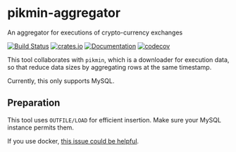 # pikmin-aggregator

An aggregator for executions of crypto-currency exchanges

[![Build Status](https://travis-ci.org/esplo/pikmin-aggregator.svg?branch=master)](https://travis-ci.org/esplo/pikmin-aggregator)
[![crates.io](https://img.shields.io/crates/v/pikmin-aggregator.svg?style=flat)](https://crates.io/crates/pikmin-aggregator)
[![Documentation](https://docs.rs/pikmin-aggregator/badge.svg)](https://docs.rs/pikmin-aggregator)
[![codecov](https://codecov.io/gh/esplo/pikmin-aggregator/branch/master/graph/badge.svg)](https://codecov.io/gh/esplo/pikmin-aggregator)


This tool collaborates with `pikmin`, which is a downloader for execution data, so that
reduce data sizes by aggregating rows at the same timestamp.

Currently, this only supports MySQL.

## Preparation

This tool uses `OUTFILE/LOAD` for efficient insertion.
Make sure your MySQL instance permits them.

If you use docker, [this issue could be helpful](https://github.com/docker-library/mysql/issues/447). 
